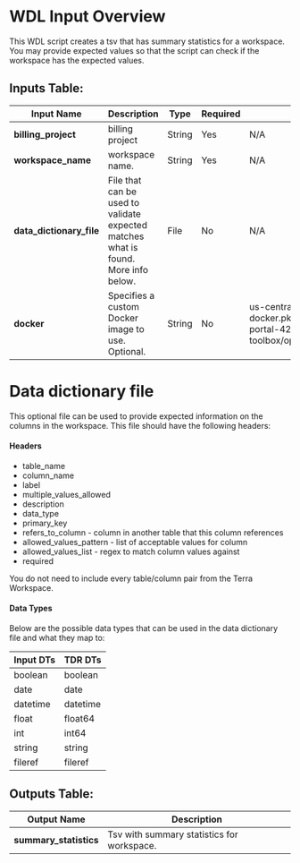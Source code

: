 # WDL Input Overview

This WDL script creates a tsv that has summary statistics for a workspace. You may provide expected values so that the script can check if the workspace has the expected values.

## Inputs Table:
| Input Name               | Description                                                                        | Type   | Required | Default                                                                                     |
|--------------------------|------------------------------------------------------------------------------------|--------|----------|---------------------------------------------------------------------------------------------|
| **billing_project**      | billing project                                                                    | String | Yes      | N/A                                                                                         |
| **workspace_name**       | workspace name.                                                                    | String | Yes      | N/A                                                                                         |
| **data_dictionary_file** | File that can be used to validate expected matches what is found. More info below. | File   | No       | N/A                                                                                         |
| **docker**               | Specifies a custom Docker image to use. Optional.                                  | String | No       | us-central1-docker.pkg.dev/operations-portal-427515/ops-toolbox/ops_terra_utils_slim:latest |

# Data dictionary file

This optional file can be used to provide expected information on the columns in the workspace. This file should have the following headers:

#### Headers
- table_name
- column_name
- label
- multiple_values_allowed
- description
- data_type
- primary_key
- refers_to_column - column in another table that this column references
- allowed_values_pattern - list of acceptable values for column
- allowed_values_list - regex to match column values against
- required

You do not need to include every table/column pair from the Terra Workspace.

#### Data Types

Below are the possible data types that can be used in the data dictionary file and what they map to:

| Input DTs | TDR DTs  |
|-----------|----------|
| boolean   | boolean  |
| date      | date     |
| datetime  | datetime |
| float     | float64  |
| int       | int64    |
| string    | string   |
| fileref   | fileref  |

## Outputs Table:
| Output Name            | Description                                |
|------------------------|--------------------------------------------|
| **summary_statistics** | Tsv with summary statistics for workspace. |

